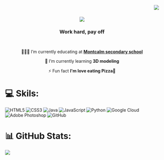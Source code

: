 <img align="right" src="https://visitor-badge.laobi.icu/badge?page_id=YCUUNIE.YCUUNIE" />

<h1 align="center">
    <img src="https://readme-typing-svg.herokuapp.com/?font=Righteous&size=35&center=true&vCenter=true&width=500&height=70&duration=4000&lines=Hi!+👋;+I'm+Y+Cuu+Nie!;" />
</h1>

<h3 align="center">Work hard, pay off</h3>

<br/>

<div align="center">
 
 👨🏻‍🎓 I’m currently educating at **[Montcalm secondary school](https://montcalm.tvdsb.ca/en/index.aspx)**
 
 🌱 I’m currently learning **3D modeling**

⚡ Fun fact **I'm love eating Pizza🍕**

 </div>

# 💻 Skils:
![HTML5](https://img.shields.io/badge/html5-%23E34F26.svg?style=for-the-badge&logo=html5&logoColor=white) ![CSS3](https://img.shields.io/badge/css3-%231572B6.svg?style=for-the-badge&logo=css3&logoColor=white) ![Java](https://img.shields.io/badge/java-%23ED8B00.svg?style=for-the-badge&logo=openjdk&logoColor=white) ![JavaScript](https://img.shields.io/badge/javascript-%23323330.svg?style=for-the-badge&logo=javascript&logoColor=%23F7DF1E) ![Python](https://img.shields.io/badge/python-3670A0?style=for-the-badge&logo=python&logoColor=ffdd54) ![Google Cloud](https://img.shields.io/badge/GoogleCloud-%234285F4.svg?style=for-the-badge&logo=google-cloud&logoColor=white) ![Adobe Photoshop](https://img.shields.io/badge/adobe%20photoshop-%2331A8FF.svg?style=for-the-badge&logo=adobe%20photoshop&logoColor=white) ![GitHub](https://img.shields.io/badge/github-%23121011.svg?style=for-the-badge&logo=github&logoColor=white)
# 📊 GitHub Stats:
![](https://github-readme-stats.vercel.app/api?username=YCUUNIE&theme=dark&hide_border=false&include_all_commits=false&count_private=false)<br/>
